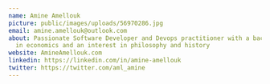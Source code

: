 ```yaml
---
name: Amine Amellouk
picture: public/images/uploads/56970286.jpg
email: amine.amellouk@outlook.com
about: Passionate Software Developer and Devops practitioner with a background
  in economics and an interest in philosophy and history
website: AmineAmellouk.com
linkedin: https://linkedin.com/in/amine-amellouk
twitter: https://twitter.com/aml_amine
---
```

